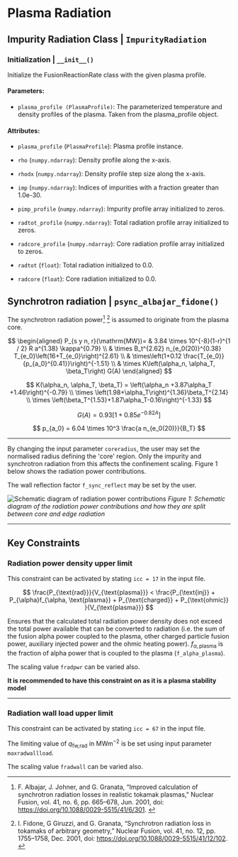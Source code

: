 # Plasma Radiation


## Impurity Radiation Class | `ImpurityRadiation`

### Initialization | `__init__()`

Initialize the FusionReactionRate class with the given plasma profile.

#### Parameters:
- `plasma_profile (PlasmaProfile)`: The parameterized temperature and density profiles of the plasma. Taken from the plasma_profile object.

#### Attributes:
- `plasma_profile` (`PlasmaProfile`): Plasma profile instance.

- `rho` (`numpy.ndarray`): Density profile along the x-axis.

- `rhodx` (`numpy.ndarray`): Density profile step size along the x-axis.

- `imp` (`numpy.ndarray`): Indices of impurities with a fraction greater than 1.0e-30.

- `pimp_profile` (`numpy.ndarray`): Impurity profile array initialized to zeros.

- `radtot_profile` (`numpy.ndarray`): Total radiation profile array initialized to zeros.

- `radcore_profile` (`numpy.ndarray`): Core radiation profile array initialized to zeros.

- `radtot` (`float`): Total radiation initialized to 0.0.

- `radcore` (`float`): Core radiation initialized to 0.0.


## Synchrotron radiation | `psync_albajar_fidone()`

The synchrotron radiation power[^1] [^2] is assumed to originate from the 
plasma core. 

$$
\begin{aligned}
P_{s y n, r}(\mathrm{MW})= & 3.84 \times 10^{-8}(1-r)^{1 / 2} R a^{1.38} \kappa^{0.79} \\
& \times B_t^{2.62} n_{e_0(20)}^{0.38} T_{e_0}\left(16+T_{e_0}\right)^{2.61} \\
& \times\left(1+0.12 \frac{T_{e_0}}{p_{a_0}^{0.41}}\right)^{-1.51} \\
& \times K\left(\alpha_n, \alpha_T, \beta_T\right) G(A)
\end{aligned}
$$

$$
K(\alpha_n, \alpha_T, \beta_T) = \left(\alpha_n +3.87\alpha_T +1.46\right)^{-0.79} \\
\times \left(1.98+\alpha_T\right)^{1.36}\beta_T^{2.14} \\
\times \left(\beta_T^{1.53}+1.87\alpha_T-0.16\right)^{-1.33}
$$

$$
G\left(A\right) = 0.93\left[1+0.85 e^{-0.82A}\right]
$$

$$
p_{a_0} = 6.04 \times 10^3 \frac{a n_{e_0(20)}}{B_T}
$$



--------------------

By changing the input parameter `coreradius`, the user may set the normalised 
radius defining the 'core' region. Only the impurity and synchrotron radiation 
from this affects the confinement scaling. Figure 1 below shows the
radiation power contributions.

The wall reflection factor `f_sync_reflect` may be set by the user.


![Schematic diagram of radiation power contributions](../images/radiation.png "Schematic diagram of radiation power contributions")
*Figure 1: Schematic diagram of the radiation power contributions and how they are split between core and edge radiation*

------------------

## Key Constraints

### Radiation power density upper limit

This constraint can be activated by stating `icc = 17` in the input file.

$$
\frac{P_{\text{rad}}}{V_{\text{plasma}}} < \frac{P_{\text{inj}} + P_{\alpha}f_{\alpha, \text{plasma}} + P_{\text{charged}} + P_{\text{ohmic}} }{V_{\text{plasma}}}
$$

Ensures that the calculated total radiation power density does not exceed the total
power available that can be converted to radiation (i.e. the sum of the fusion
alpha power coupled to the plasma, other charged particle fusion power, auxiliary injected power and
the ohmic heating power). $f_{\alpha, \text{plasma}}$ is the fraction of alpha power that is coupled to the plasma (`f_alpha_plasma`).

The scaling value `fradpwr` can be varied also.

**It is recommended to have this constraint on as it is a plasma stability model**

----------------

### Radiation wall load upper limit

This constraint can be activated by stating `icc = 67` in the input file.

The limiting value of $q_{\text{fw,rad}}$ in $\mathrm {MWm^{-2}}$ is be set using input parameter `maxradwallload`.

The scaling value `fradwall` can be varied also.


[^1]: F. Albajar, J. Johner, and G. Granata, “Improved calculation of synchrotron radiation losses in realistic tokamak plasmas,” Nuclear Fusion, vol. 41, no. 6, pp. 665–678, Jun. 2001, doi: https://doi.org/10.1088/0029-5515/41/6/301.
‌
[^2]: I. Fidone, G Giruzzi, and G. Granata, “Synchrotron radiation loss in tokamaks of arbitrary geometry,” Nuclear Fusion, vol. 41, no. 12, pp. 1755–1758, Dec. 2001, doi: https://doi.org/10.1088/0029-5515/41/12/102.
‌